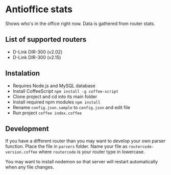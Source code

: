 # Antioffice stats

Shows who's in the office right now. Data is gathered from router stats.

## List of supported routers

* D-Link DIR-300 (v2.02)
* D-Link DIR-300 (v2.15)

## Instalation

* Requires Node.js and MySQL database
* Install CoffeeScript `npm install -g coffee-script`
* Clone project and cd into its main folder
* Install required npm modules `npm install`
* Rename `config.json.sample` to `config.json` and edit file
* Run project `coffee index.coffee`

## Development

If you have a different router than you may want to develop your own parser function. Place the file in `parsers` folder.
Name your file as `routercode-version.coffee` where `routercode` is your router type in lowercase.

You may want to install nodemon so that server will restart automatically when any file changes.
